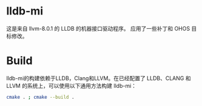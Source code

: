 # lldb-mi

这是来自 llvm-8.0.1 的 LLDB 的机器接口驱动程序。 应用了一些补丁和 OHOS 目标修改。

# Build

lldb-mi的构建依赖于LLDB，Clang和LLVM。在已经配置了 LLDB、CLANG 和 LLVM 的系统上，可以使用以下通用方法构建 lldb-mi：

```sh
cmake . ; cmake --build .
```


